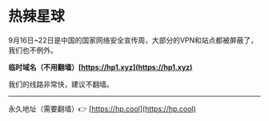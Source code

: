 # 热辣星球

9月16日~22日是中国的国家网络安全宣传周，大部分的VPN和站点都被屏蔽了，我们也不例外。

**临时域名（不用翻墙）[https://hp1.xyz](https://hp1.xyz)**

我们的线路非常快，建议不翻墙。

***

永久地址（需要翻墙）👉 [https://hp.cool](https://hp.cool)
